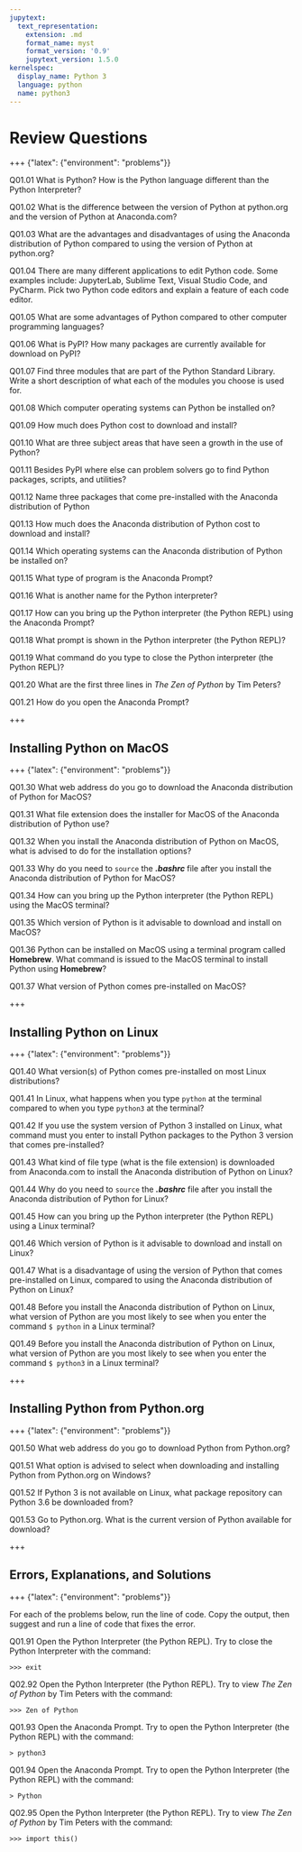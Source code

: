 ```yaml
---
jupytext:
  text_representation:
    extension: .md
    format_name: myst
    format_version: '0.9'
    jupytext_version: 1.5.0
kernelspec:
  display_name: Python 3
  language: python
  name: python3
---
```


# Review Questions

+++ {"latex": {"environment": "problems"}}

Q01.01 What is Python? How is the Python language different than the Python Interpreter?

Q01.02 What is the difference between the version of Python at python.org and the version of Python at Anaconda.com?

Q01.03 What are the advantages and disadvantages of using the Anaconda distribution of Python compared to using the version of Python at python.org?

Q01.04 There are many different applications to edit Python code. Some examples include: JupyterLab, Sublime Text, Visual Studio Code, and PyCharm. Pick two Python code editors and explain a feature of each code editor.

Q01.05 What are some advantages of Python compared to other computer programming languages?

Q01.06 What is PyPI? How many packages are currently available for download on PyPI?

Q01.07 Find three modules that are part of the Python Standard Library. Write a short description of what each of the modules you choose is used for.

Q01.08 Which computer operating systems can Python be installed on?

Q01.09 How much does Python cost to download and install?

Q01.10 What are three subject areas that have seen a growth in the use of Python?

Q01.11 Besides PyPI where else can problem solvers go to find Python packages, scripts, and utilities?

Q01.12 Name three packages that come pre-installed with the Anaconda distribution of Python

Q01.13 How much does the Anaconda distribution of Python cost to download and install?

Q01.14 Which operating systems can the Anaconda distribution of Python be installed on?

Q01.15 What type of program is the Anaconda Prompt?

Q01.16 What is another name for the Python interpreter?

Q01.17 How can you bring up the Python interpreter (the Python REPL) using the Anaconda Prompt?

Q01.18 What prompt is shown in the Python interpreter (the Python REPL)?

Q01.19 What command do you type to close the Python interpreter (the Python REPL)?

Q01.20 What are the first three lines in _The Zen of Python_ by Tim Peters?

Q01.21 How do you open the Anaconda Prompt?

+++

## Installing Python on MacOS

+++ {"latex": {"environment": "problems"}}

Q01.30 What web address do you go to download the Anaconda distribution of Python for MacOS?

Q01.31 What file extension does the installer for MacOS of the Anaconda distribution of Python use?

Q01.32 When you install the Anaconda distribution of Python on MacOS, what is advised to do for the installation options?

Q01.33 Why do you need to ```source``` the **_.bashrc_** file after you install the Anaconda distribution of Python for MacOS?

Q01.34 How can you bring up the Python interpreter (the Python REPL) using the MacOS terminal?

Q01.35 Which version of Python is it advisable to download and install on MacOS?

Q01.36 Python can be installed on MacOS using a terminal program called **Homebrew**. What command is issued to the MacOS terminal to install Python using **Homebrew**?

Q01.37 What version of Python comes pre-installed on MacOS?

+++

## Installing Python on Linux

+++ {"latex": {"environment": "problems"}}

Q01.40 What version(s) of Python comes pre-installed on most Linux distributions?

Q01.41 In Linux, what happens when you type ```python``` at the terminal compared to when you type ```python3``` at the terminal?

Q01.42 If you use the system version of Python 3 installed on Linux, what command must you enter to install Python packages to the Python 3 version that comes pre-installed?

Q01.43 What kind of file type (what is the file extension) is downloaded from Anaconda.com to install the Anaconda distribution of Python on Linux?

Q01.44 Why do you need to ```source``` the **_.bashrc_** file after you install the Anaconda distribution of Python for Linux?

Q01.45 How can you bring up the Python interpreter (the Python REPL) using a Linux terminal?

Q01.46 Which version of Python is it advisable to download and install on Linux?

Q01.47 What is a disadvantage of using the version of Python that comes pre-installed on Linux, compared to using the Anaconda distribution of Python on Linux?

Q01.48 Before you install the Anaconda distribution of Python on Linux, what version of Python are you most likely to see when you enter the command ```$ python``` in a Linux terminal?

Q01.49 Before you install the Anaconda distribution of Python on Linux, what version of Python are you most likely to see when you enter the command ```$ python3``` in a Linux terminal?

+++

## Installing Python from Python.org

+++ {"latex": {"environment": "problems"}}

Q01.50 What web address do you go to download Python from Python.org?

Q01.51 What option is advised to select when downloading and installing Python from Python.org on Windows?

Q01.52 If Python 3 is not available on Linux, what package repository can Python 3.6 be downloaded from?

Q01.53 Go to Python.org. What is the current version of Python available for download?

+++

## Errors, Explanations, and Solutions

+++ {"latex": {"environment": "problems"}}

For each of the problems below, run the line of code. Copy the output, then suggest and run a line of code that fixes the error.

Q01.91 Open the Python Interpreter (the Python REPL). Try to close the Python Interpreter with the command:

```
>>> exit
```

Q02.92 Open the Python Interpreter (the Python REPL). Try to view _The Zen of Python_ by Tim Peters with the command:
```
>>> Zen of Python
```

Q01.93 Open the Anaconda Prompt. Try to open the Python Interpreter (the Python REPL) with the command:

```
> python3
```

Q01.94 Open the Anaconda Prompt. Try to open the Python Interpreter (the Python REPL) with the command:

```
> Python
```

Q02.95 Open the Python Interpreter (the Python REPL). Try to view _The Zen of Python_ by Tim Peters with the command:

```
>>> import this()
```

```{code-cell} ipython3

```
